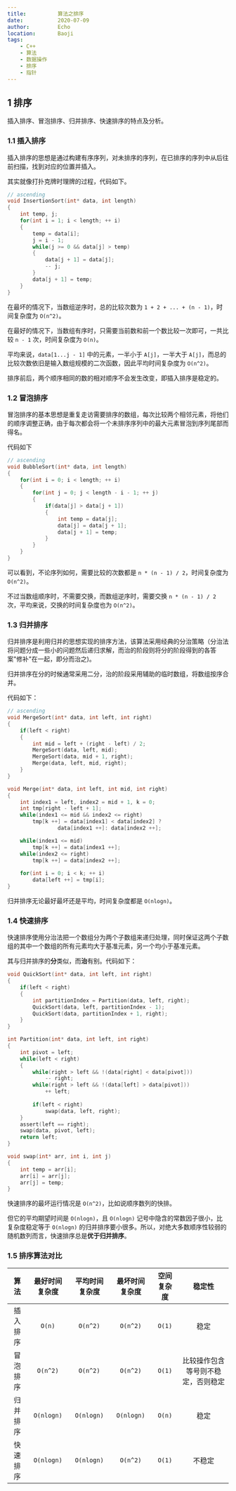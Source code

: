 ```yaml
---
title:          算法之排序
date:           2020-07-09
author:         Echo
location:       Baoji 
tags: 
    - C++
    - 算法
    - 数据操作
    - 排序
    - 指针
---
```


<!-- > 算法与数据操作也是面试时经常问到的题目。很多算法都有递归和循环的实现，同时查找和排序也是很基础的内容，除此之外，回溯法、贪心法、动态规划等针对一类问题的算法都是非常重要的。 -->

## 1 排序

插入排序、冒泡排序、归并排序、快速排序的特点及分析。

### 1.1 插入排序

插入排序的思想是通过构建有序序列，对未排序的序列，在已排序的序列中从后往前扫描，找到对应的位置并插入。

其实就像打扑克牌时理牌的过程，代码如下。

```C ++
// ascending
void InsertionSort(int* data, int length)
{
    int temp, j;
    for(int i = 1; i < length; ++ i)
    {
        temp = data[i];
        j = i - 1;
        while(j >= 0 && data[j] > temp)
        {
            data[j + 1] = data[j];
            -- j;
        }
        data[j + 1] = temp;
    }
}
```

在最坏的情况下，当数组逆序时，总的比较次数为 `1 + 2 + ... + (n - 1)`，时间复杂度为 `O(n^2)`。

在最好的情况下，当数组有序时，只需要当前数和前一个数比较一次即可，一共比较 `n - 1` 次，时间复杂度为 `O(n)`。

平均来说，`data[1...j - 1]` 中的元素，一半小于 `A[j]`，一半大于 `A[j]`，而总的比较次数依旧是输入数组规模的二次函数，因此平均时间复杂度为 `O(n^2)`。

排序前后，两个顺序相同的数的相对顺序不会发生改变，即插入排序是稳定的。

### 1.2 冒泡排序

冒泡排序的基本思想是重复走访需要排序的数组，每次比较两个相邻元素，将他们的顺序调整正确，由于每次都会将一个未排序序列中的最大元素冒泡到序列尾部而得名。

代码如下

```C ++
// ascending
void BubbleSort(int* data, int length)
{
    for(int i = 0; i < length; ++ i)
    {
        for(int j = 0; j < length - i - 1; ++ j)
        {
            if(data[j] > data[j + 1])
            {
                int temp = data[j];
                data[j] = data[j + 1];
                data[j + 1] = temp;
            }
        }
    }
}
```

可以看到，不论序列如何，需要比较的次数都是 `n * (n - 1) / 2`，时间复杂度为 `O(n^2)`。

不过当数组顺序时，不需要交换，而数组逆序时，需要交换 `n * (n - 1) / 2` 次，平均来说，交换的时间复杂度也为 `O(n^2)`。

### 1.3 归并排序

归并排序是利用归并的思想实现的排序方法，该算法采用经典的分治策略（分治法将问题分成一些小的问题然后递归求解，而治的阶段则将分的阶段得到的各答案"修补"在一起，即分而治之)。

归并排序在分的时候通常采用二分，治的阶段采用辅助的临时数组，将数组按序合并。

代码如下：

```C ++
// ascending
void MergeSort(int* data, int left, int right)
{
    if(left < right)
    {
        int mid = left + (right - left) / 2;
        MergeSort(data, left, mid);
        MergeSort(data, mid + 1, right);
        Merge(data, left, mid, right);
    }
}

void Merge(int* data, int left, int mid, int right)
{
    int index1 = left, index2 = mid + 1, k = 0;
    int tmp[right - left + 1];
    while(index1 <= mid && index2 <= right)
        tmp[k ++] = data[index1] < data[index2] ? 
                data[index1 ++]: data[index2 ++];

    while(index1 <= mid)
        tmp[k ++] = data[index1 ++];
    while(index2 <= right)
        tmp[k ++] = data[index2 ++];
    
    for(int i = 0; i < k; ++ i)
        data[left ++] = tmp[i];
}
```

归并排序无论最好最坏还是平均，时间复杂度都是 `O(nlogn)`。

### 1.4 快速排序

快速排序使用分治法把一个数组分为两个子数组来递归处理，同时保证这两个子数组的其中一个数组的所有元素均大于基准元素，另一个均小于基准元素。

其与归并排序的**分**类似，而**治**有别。代码如下：

```C ++
void QuickSort(int* data, int left, int right)
{
    if(left < right)
    {
        int partitionIndex = Partition(data, left, right);
        QuickSort(data, left, partitionIndex - 1);
        QuickSort(data, partitionIndex + 1, right);
    }
}

int Partition(int* data, int left, int right)
{
    int pivot = left;
    while(left < right)
    {
        while(right > left && !(data[right] < data[pivot]))
            -- right;
        while(right > left && !(data[left] > data[pivot]))
            ++ left;
        
        if(left < right)
            swap(data, left, right);
    }
    assert(left == right);
    swap(data, pivot, left);
    return left;
}

void swap(int* arr, int i, int j)
{
    int temp = arr[i];
    arr[i] = arr[j];
    arr[j] = temp;
}
```

快速排序的最坏运行情况是 `O(n^2)`，比如说顺序数列的快排。

但它的平均期望时间是 `O(nlogn)`，且 `O(nlogn)` 记号中隐含的常数因子很小，比复杂度稳定等于 `O(nlogn)` 的归并排序要小很多。所以，对绝大多数顺序性较弱的随机数列而言，快速排序总是**优于归并排序**。

### 1.5 排序算法对比

| 算法 | 最好时间复杂度 | 平均时间复杂度 | 最坏时间复杂度 | 空间复杂度 | 稳定性 |
|:----:|:------------:|:-------------:|:-------------:|:---------:|:---:|
| 插入排序 | `O(n)` | `O(n^2)` | `O(n^2)` | `O(1)` | 稳定 |
| 冒泡排序 | `O(n^2)` | `O(n^2)` | `O(n^2)` | `O(1)` | 比较操作包含等号则不稳定，否则稳定 |
| 归并排序 | `O(nlogn)` | `O(nlogn)` | `O(nlogn)` | `O(n)` | 稳定 |
| 快速排序 | `O(nlogn)` |  `O(nlogn)` | `O(n^2)` | `O(1)` | 不稳定 |


